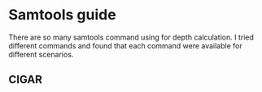 # Samtools guide

There are so many samtools command using for depth calculation. I tried different commands and found that each command were available for different scenarios. 

## CIGAR

